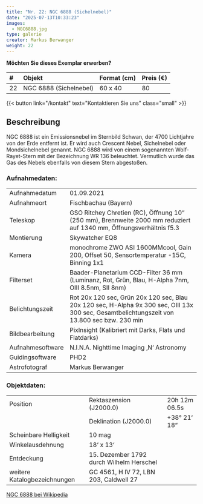 ```yaml
---
title: "Nr. 22: NGC 6888 (Sichelnebel)"
date: "2025-07-13T10:33:23"
images:
  - NGC6888.jpg
type: galerie
creator: Markus Berwanger
weight: 22
---
```


**Möchten Sie dieses Exemplar erwerben?**

| #   | Objekt                 | Format (cm) | Preis (€) |
| :-- | :--------------------- | :---------- | :-------- |
| 22  | NGC 6888 (Sichelnebel) | 60 x 40     | 80        |

{{< button link="/kontakt" text="Kontaktieren Sie uns" class="small" >}}

## Beschreibung

NGC 6888 ist ein Emissionsnebel im Sternbild Schwan, der 4700 Lichtjahre von der Erde entfernt ist. Er wird auch Crescent Nebel, Sichelnebel oder Mondsichelnebel genannt. NGC 6888 wird von einem sogenannten Wolf-Rayet-Stern mit der Bezeichnung WR 136 beleuchtet. Vermutlich wurde das Gas des Nebels ebenfalls von diesem Stern abgestoßen.

### Aufnahmedaten:

|                  |                                                                                                                                              |
| ---------------- | -------------------------------------------------------------------------------------------------------------------------------------------- |
| Aufnahmedatum    | 01.09.2021                                                                                                                                   |
| Aufnahmeort      | Fischbachau (Bayern)                                                                                                                         |
| Teleskop         | GSO Ritchey Chretien (RC), Öffnung 10“ (250 mm), Brennweite 2000 mm reduziert auf 1340 mm, Öffnungsverhältnis f5.3                           |
| Montierung       | Skywatcher EQ8                                                                                                                               |
| Kamera           | monochrome ZWO ASI 1600MMcool, Gain 200, Offset 50, Sensortemperatur -15C, Binning 1x1                                                       |
| Filterset        | Baader-Planetarium CCD-Filter 36 mm (Luminanz, Rot, Grün, Blau, H-Alpha 7nm, OIII 8.5nm, SII 8nm)                                            |
| Belichtungszeit  | Rot 20x 120 sec, Grün 20x 120 sec, Blau 20x 120 sec, H-Alpha 9x 300 sec, OIII 13x 300 sec, Gesamtbelichtungszeit von 13.800 sec bzw. 230 min |
| Bildbearbeitung  | PixInsight (Kalibriert mit Darks, Flats und Flatdarks)                                                                                       |
| Aufnahmesoftware | N.I.N.A. Nighttime Imaging ‚N‘ Astronomy                                                                                                     |
| Guidingsoftware  | PHD2                                                                                                                                         |
| Astrofotograf    | Markus Berwanger                                                                                                                             |

### Objektdaten:

|                              |                                          |               |
| ---------------------------- | ---------------------------------------- | ------------- |
| Position                     | Rektaszension (J2000.0)                  | 20h 12m 06.5s |
|                              | Deklination (J2000.0)                    | +38° 21‘ 18“  |
| Scheinbare Helligkeit        | 10 mag                                   |               |
| Winkelausdehnung             | 18‘ x 13‘                                |               |
| Entdeckung                   | 15. Dezember 1792 durch Wilhelm Herschel |               |
| weitere Katalogbezeichnungen | GC 4561, H IV 72, LBN 203, Caldwell 27   |               |

[NGC 6888 bei Wikipedia](https://de.wikipedia.org/wiki/NGC_6888)
